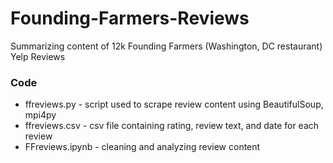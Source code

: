 # Founding-Farmers-Reviews
Summarizing content of 12k Founding Farmers (Washington, DC restaurant) Yelp Reviews

### Code
* ffreviews.py - script used to scrape review content using BeautifulSoup, mpi4py
* ffreviews.csv - csv file containing rating, review text, and date for each review
* FFreviews.ipynb - cleaning and analyzing review content
